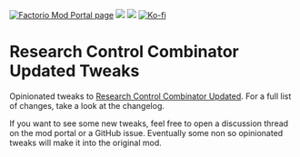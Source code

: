 [![Factorio Mod Portal page](https://img.shields.io/badge/dynamic/json?color=orange&label=Factorio&query=downloads_count&suffix=%20downloads&url=https%3A%2F%2Fmods.factorio.com%2Fapi%2Fmods%2FResearch_Control_Combinator_Updated_Tweaks&style=for-the-badge)](https://mods.factorio.com/mod/Research_Control_Combinator_Updated_Tweaks) [![](https://img.shields.io/github/issues/QuingKhaos/Research_Control_Combinator_Updated_Tweaks/bug?label=Bug%20Reports&style=for-the-badge)](https://github.com/QuingKhaos/Research_Control_Combinator_Updated_Tweaks/issues?q=is%3Aissue%20state%3Aopen%20label%3Abug) [![](https://img.shields.io/github/issues-pr/QuingKhaos/Research_Control_Combinator_Updated_Tweaks?label=Pull%20Requests&style=for-the-badge)](https://github.com/QuingKhaos/Research_Control_Combinator_Updated_Tweaks/pulls) [![Ko-fi](https://img.shields.io/badge/Ko--fi-support%20me-hotpink?logo=kofi&logoColor=white&style=for-the-badge)](https://ko-fi.com/quingkhaos)

# Research Control Combinator Updated Tweaks

Opinionated tweaks to [Research Control Combinator Updated](https://mods.factorio.com/mod/Research_Control_Combinator_Updated). For a full list of changes, take a look at the changelog.

If you want to see some new tweaks, feel free to open a discussion thread on the mod portal or a GitHub issue. Eventually some non so opinionated tweaks will make it into the original mod.

